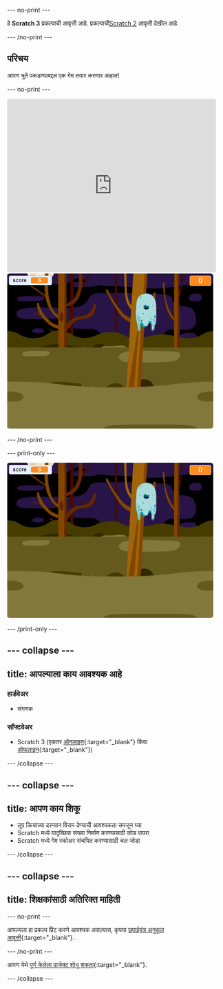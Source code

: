 --- no-print ---

हे **Scratch 3** प्रकल्पाची आवृत्ती आहे. प्रकल्पाची[Scratch 2](https://projects.raspberrypi.org/mr-IN/projects/ghostbusters-scratch2) आवृत्ती देखील आहे.

--- /no-print ---

## परिचय

आपण भुते पकडण्याबद्दल एक गेम तयार करणार आहात!

--- no-print ---

<div class="scratch-preview">
  <iframe allowtransparency="true" width="485" height="402" src="https://scratch.mit.edu/projects/embed/276874679/?autostart=false" frameborder="0" scrolling="no"></iframe>
  <img src="images/showcase-static.png">
</div>

--- /no-print ---

--- print-only ---

![शोकेस](images/showcase-static.png)

--- /print-only ---

--- collapse ---
---
title: आपल्याला काय आवश्यक आहे
---

### हार्डवेअर

- संगणक

### सॉफ्टवेअर

- Scratch 3 (एकतर [ऑनलाइन](https://rpf.io/scratchon){:target="_blank"} किंवा [ऑफलाइन](https://rpf.io/scratchoff){:target="_blank"})

--- /collapse ---

--- collapse ---
---
title: आपण काय शिकू
---

- लूप क्रियांच्या दरम्यान विराम देण्याची आवश्यकता समजून घ्या
- Scratch मध्ये यादृच्छिक संख्या निर्माण करण्यासाठी कोड वापरा
- Scratch मध्ये गेम स्कोअर संचयित करण्यासाठी चल जोडा

--- /collapse ---

--- collapse ---
---
title: शिक्षकांसाठी अतिरिक्त माहिती
---

--- no-print ---

आपल्यला हा प्रकल्प प्रिंट करणे आवश्यक असल्यास, कृपया [छपाईयंत्र अनुकूल आवृत्ती](https://projects.raspberrypi.org/mr-IN/projects/ghostbusters/print){:target="_blank"}.

--- /no-print ---

आपण येथे [पूर्ण केलेला प्राजेक्ट शोधू शकता](https://rpf.io/p/mr-IN/ghostbusters-get){:target="_blank"}.

--- /collapse ---